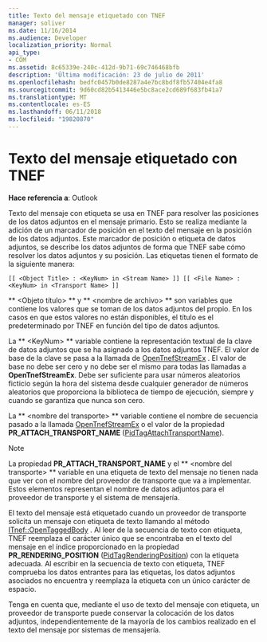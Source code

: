 ```yaml
---
title: Texto del mensaje etiquetado con TNEF
manager: soliver
ms.date: 11/16/2014
ms.audience: Developer
localization_priority: Normal
api_type:
- COM
ms.assetid: 8c65339e-240c-412d-9b71-69c746468bfb
description: 'Última modificación: 23 de julio de 2011'
ms.openlocfilehash: bedfc0457b0de8287a4e7bc8bdf8fb57404e4fa8
ms.sourcegitcommit: 9d60cd82b5413446e5bc8ace2cd689f683fb41a7
ms.translationtype: MT
ms.contentlocale: es-ES
ms.lasthandoff: 06/11/2018
ms.locfileid: "19820870"
---
```

# <a name="tnef-tagged-message-text"></a>Texto del mensaje etiquetado con TNEF

  
  
**Hace referencia a**: Outlook 
  
Texto del mensaje con etiqueta se usa en TNEF para resolver las posiciones de los datos adjuntos en el mensaje primario. Esto se realiza mediante la adición de un marcador de posición en el texto del mensaje en la posición de los datos adjuntos. Este marcador de posición o etiqueta de datos adjuntos, se describe los datos adjuntos de forma que TNEF sabe cómo resolver los datos adjuntos y su posición. Las etiquetas tienen el formato de la siguiente manera:
  
 `[[ <Object Title> : <KeyNum> in <Stream Name> ]] [[ <File Name> : <KeyNum> in <Transport Name> ]]`
  
 ** \<Objeto título\> ** y ** \<nombre de archivo\> ** son variables que contiene los valores que se toman de los datos adjuntos del propio. En los casos en que estos valores no están disponibles, el título es el predeterminado por TNEF en función del tipo de datos adjuntos. 
  
La ** \<KeyNum\> ** variable contiene la representación textual de la clave de datos adjuntos que se ha asignado a los datos adjuntos TNEF. El valor de base de la clave se pasa a la llamada de [OpenTnefStreamEx](opentnefstreamex.md) . El valor de base no debe ser cero y no debe ser el mismo para todas las llamadas a **OpenTnefStreamEx**. Debe ser suficiente para usar números aleatorios ficticio según la hora del sistema desde cualquier generador de números aleatorios que proporciona la biblioteca de tiempo de ejecución, siempre y cuando se garantiza que nunca son cero.
  
La ** \<nombre del transporte\> ** variable contiene el nombre de secuencia pasado a la llamada [OpenTnefStreamEx](opentnefstreamex.md) o el valor de la propiedad **PR_ATTACH_TRANSPORT_NAME** ([PidTagAttachTransportName](pidtagattachtransportname-canonical-property.md)).
  
> [!NOTE]
> La propiedad **PR_ATTACH_TRANSPORT_NAME** y el ** \<nombre del transporte\> ** variable en una etiqueta de texto del mensaje no tienen nada que ver con el nombre del proveedor de transporte que va a implementar. Estos elementos representan el nombre de datos adjuntos para el proveedor de transporte y el sistema de mensajería. 
  
El texto del mensaje está etiquetado cuando un proveedor de transporte solicita un mensaje con etiqueta de texto llamando al método [ITnef::OpenTaggedBody](itnef-opentaggedbody.md) . Al leer de la secuencia de texto con etiqueta, TNEF reemplaza el carácter único que se encontraba en el texto del mensaje en el índice proporcionado en la propiedad **PR_RENDERING_POSITION** ([PidTagRenderingPosition](pidtagrenderingposition-canonical-property.md)) con la etiqueta adecuada. Al escribir en la secuencia de texto con etiqueta, TNEF comprueba los datos entrantes para las etiquetas, los datos adjuntos asociados no encuentra y reemplaza la etiqueta con un único carácter de espacio.
  
Tenga en cuenta que, mediante el uso de texto del mensaje con etiqueta, un proveedor de transporte puede conservar la colocación de los datos adjuntos, independientemente de la mayoría de los cambios realizado en el texto del mensaje por sistemas de mensajería.
  

